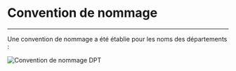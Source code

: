 # Convention de nommage  
---

Une convention de nommage a été établie pour les noms des départements :  

![Convention de nommage DPT](https://github.com/user-attachments/assets/b3299a17-ef4f-40db-8970-5ad5ef9aa1f5)
